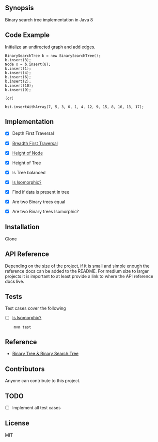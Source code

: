 ## Synopsis

Binary search tree implementation in Java 8

## Code Example

Initialize an undirected graph and add edges.

    BinarySearchTree b = new BinarySearchTree();
    b.insert(3);
    Node x = b.insert(8);
    b.insert(1);
    b.insert(4);
    b.insert(6);
    b.insert(2);
    b.insert(10);
    b.insert(9);
    
    (or)
    
    bst.insertWithArray(7, 5, 3, 6, 1, 4, 12, 9, 15, 8, 10, 13, 17);

## Implementation

 - [x] Depth First Traversal
 - [x] [Breadth First Traversal](http://algorithms.tutorialhorizon.com/breadth-first-searchtraversal-in-a-binary-tree/)
 - [x] [Height of Node](http://algorithms.tutorialhorizon.com/get-the-height-of-a-node-in-a-binary-tree/)
 - [x] Height of Tree
 - [x] Is Tree balanced
 - [x] [Is Isomorphic?](http://www.geeksforgeeks.org/tree-isomorphism-problem/)
 - [x] Find if data is present in tree
 - [x] Are two Binary trees equal
 - [x] Are two Binary trees Isomorphic?
 

## Installation

Clone

## API Reference

Depending on the size of the project, if it is small and simple enough the reference docs can be added to the README. For medium size to larger projects it is important to at least provide a link to where the API reference docs live.

## Tests
Test cases cover the following

 - [ ] [Is Isomorphic?](http://www.geeksforgeeks.org/tree-isomorphism-problem/)
 
~~~
    mvn test
~~~

## Reference
- [Binary Tree & Binary Search Tree](https://www.youtube.com/channel/UCrYQHWu7WEq3vnUJx2m3eyA/playlists) 

## Contributors

Anyone can contribute to this project.

## TODO

- [ ] Implement all test cases

## License

MIT
